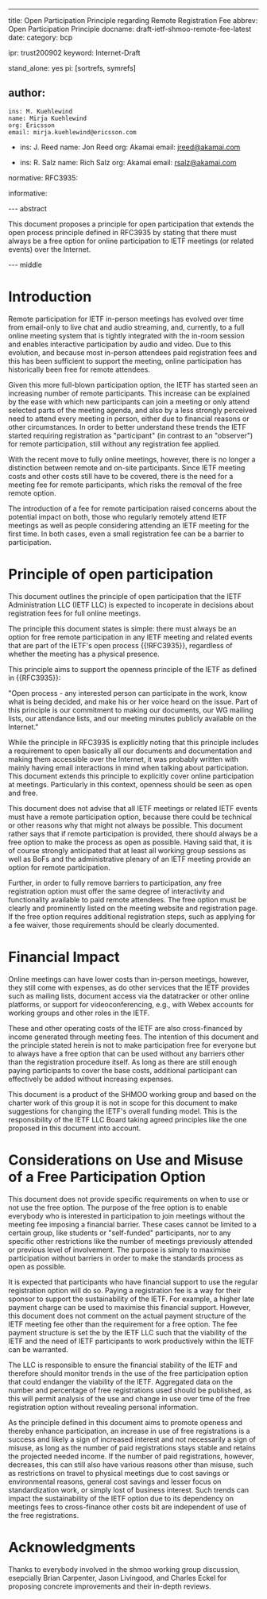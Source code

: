 ---
title: Open Participation Principle regarding Remote Registration Fee
abbrev: Open Participation Principle
docname: draft-ietf-shmoo-remote-fee-latest
date:
category: bcp

ipr: trust200902
keyword: Internet-Draft

stand_alone: yes
pi: [sortrefs, symrefs]

author:
  -
    ins: M. Kuehlewind
    name: Mirja Kuehlewind
    org: Ericsson
    email: mirja.kuehlewind@ericsson.com
    
  -
    ins: J. Reed
    name: Jon Reed
    org: Akamai
    email: jreed@akamai.com
    
  -
    ins: R. Salz
    name: Rich Salz
    org: Akamai
    email: rsalz@akamai.com


normative:
  RFC3935:


informative:



--- abstract

This document proposes a principle for open participation that extends the open process
principle defined in RFC3935 by stating that there must always be a free option for online
participation to IETF meetings (or related events) over the Internet.

--- middle

# Introduction

Remote participation for IETF in-person meetings has evolved over time from email-only
to live chat and audio streaming, and, currently, to a full online meeting system that is tightly integrated
with the in-room session and enables interactive participation by audio and video.
Due to this evolution, and because most in-person attendees paid registration fees and this 
has been sufficient to support the meeting, online participation has historically been free for remote attendees.

Given this more full-blown participation option, the IETF has started seen an increasing number
of remote participants. This increase can be explained by the ease with which
new participants can join a meeting or only attend selected parts of the meeting agenda, and also by 
a less strongly perceived need to attend every meeting in person, either due to financial
reasons or other circumstances. In order to better understand
these trends the IETF started requiring registration as "participant" (in contrast to 
an "observer") for remote participation, still without any registration fee applied.

With the recent move to fully online meetings, however, there is no longer a distinction
between remote and on-site participants. Since IETF meeting costs and other costs still have to be covered, there is
the need for a meeting fee for remote participants, which risks the removal of the free
remote option.

The introduction of a fee for remote participation raised concerns about the potential impact on both, those who
regularly remotely attend IETF meetings as well as people considering 
attending an IETF meeting for the first time. In both cases, even a small
registration fee can be a barrier to participation.

# Principle of open participation

This document outlines the principle of open participation that the IETF Administration LLC (IETF LLC)
is expected to incoperate in decisions about registration fees for full online meetings.

The principle this document states is simple: there must always be an option for free
remote participation in any IETF meeting and related events that are part of the IETF's
open process {{!RFC3935}}, regardless of whether the meeting has a physical presence.

This principle aims to support the openness principle of the IETF as defined in {{RFC3935}}:

"Open process - any interested person can participate in the work,
   know what is being decided, and make his or her voice heard on the
   issue.  Part of this principle is our commitment to making our
   documents, our WG mailing lists, our attendance lists, and our
   meeting minutes publicly available on the Internet."
   
While the principle in RFC3935 is explicitly noting that this principle includes a requirement to open 
basically all our documents and documentation and making them accessible over the Internet, it was
probably written with mainly having email interactions in mind when talking about participation.
This document extends this principle to explicitly cover online
participation at meetings. Particularly in this context, openness should be seen as open and free. 

This document does not advise that all IETF meetings or related IETF events must have a remote participation option,
because there could be technical or other reasons why that might not always be possible.
This document rather says that if remote participation is provided,
there should always be a free option to make the process as open as possible. Having said that,
it is of course strongly anticipated that at least all working group sessions as well as BoFs
and the administrative plenary of an IETF meeting provide an option for remote participation.

Further, in order to fully remove barriers to participation, any free
registration option must offer the same degree of interactivity and
functionality available to paid remote attendees.  The free option
must be clearly and prominently listed on the meeting website and
registration page.  If the free option requires additional
registration steps, such as applying for a fee waiver, those
requirements should be clearly documented.

# Financial Impact

Online meetings can have lower costs than in-person meetings, however, they
still come with expenses, as do other services that the IETF provides
such as mailing lists, document access via the datatracker or other
online platforms, or support for videoconferencing, e.g., with Webex accounts for working groups
and other roles in the IETF.

These and other operating costs of the IETF are also cross-financed by income generated through
meeting fees. The intention of this document and the principle stated herein is not to make participation
free for everyone but to always have a free option that can be used without any barriers other than
the registration procedure itself. As long as there are still enough paying participants to cover
the base costs, additional participant can effectively be added without increasing expenses.

This document is a product of the SHMOO working group and based on the charter work of this group
it is not in scope for this document to make suggestions for changing
the IETF's overall funding model. This is the responsibility of the IETF LLC Board taking agreed principles
like the one proposed in this document into account.

# Considerations on Use and Misuse of a Free Participation Option

This document does not provide specific requirements on when to use or not use the free option. The purpose of
the free option is to enable everybody who is interested in participation to join meetings without the meeting
fee imposing a financial barrier. These cases cannot be limited to a certain group, like students or "self-funded"
participants, nor to any specific other restrictions like the number of meetings previously attended or previous level of involvement.
The purpose is simply to maximise participation without barriers in order to make the standards process as open as possible.

It is expected that participants who have financial support to use the regular registration option 
will do so. Paying a registration fee is a way for their sponsor to support the sustainability of the IETF. 
For example, a higher late payment charge can be used to maximise this financial support. 
However, this document does not comment on the actual payment structure 
of the IETF meeting fee other than the requirement for a free option. The fee payment structure is set the by the IETF LLC such that
the viability of the IETF and the need of IETF participants to work productively within the IETF can be warranted.

The LLC is responsible to ensure the financial stability of the IETF and therefore should monitor
trends in the use of the free participation option that could endanger the viability of the IETF.
Aggregated data on the number and percentage of free registrations used should be published,
as this will permit analysis of the use and change in use over time of the free registration option without
revealing personal information.

As the principle defined in this document aims to promote openess and thereby enhance participation,
an increase in use of free registrations is a success and likely a sign of increased interest and not necessarily a
sign of misuse, as long as the number of paid registrations stays stable and retains
the projected needed income. If the number of paid registrations, however, decreases,
this can still also have various reasons other than misuse,
such as restrictions on travel to physical meetings due to cost savings or environmental reasons, general cost
savings and lesser focus on standardization work, or simply lost of business interest. Such trends
can impact the sustainability of the IETF option due to its
dependency on meetings fees to cross-finance other costs bit are independent of use of the free registrations.


# Acknowledgments

Thanks to everybody involved in the shmoo working group discussion,
esepcially Brian Carpenter, Jason Livingood, and Charles Eckel for
proposing concrete improvements and their in-depth reviews.
